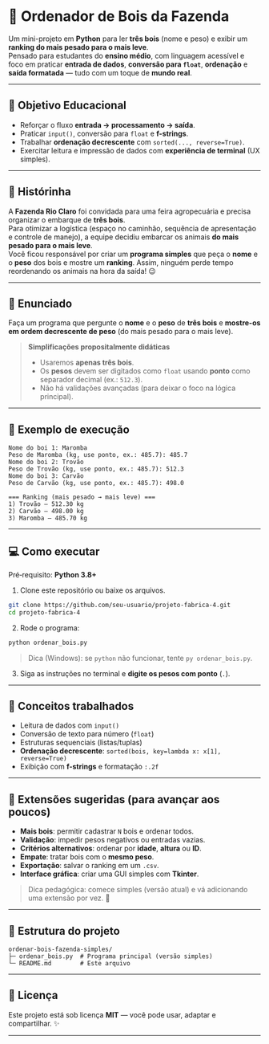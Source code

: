 # 🐂 Ordenador de Bois da Fazenda

Um mini-projeto em **Python** para ler **três bois** (nome e peso) e exibir um **ranking do mais pesado para o mais leve**.  
Pensado para estudantes do **ensino médio**, com linguagem acessível e foco em praticar **entrada de dados**, **conversão para `float`**, **ordenação** e **saída formatada** — tudo com um toque de **mundo real**.

---

## 🎯 Objetivo Educacional
- Reforçar o fluxo **entrada → processamento → saída**.
- Praticar `input()`, conversão para `float` e **f-strings**.
- Trabalhar **ordenação decrescente** com `sorted(..., reverse=True)`.
- Exercitar leitura e impressão de dados com **experiência de terminal** (UX simples).

---

## 📖 Histórinha
A **Fazenda Rio Claro** foi convidada para uma feira agropecuária e precisa organizar o embarque de **três bois**.  
Para otimizar a logística (espaço no caminhão, sequência de apresentação e controle de manejo), a equipe decidiu embarcar os animais **do mais pesado para o mais leve**.  
Você ficou responsável por criar um **programa simples** que peça o **nome** e o **peso** dos bois e mostre um **ranking**. Assim, ninguém perde tempo reordenando os animais na hora da saída! 😉

---

## 📝 Enunciado
Faça um programa que pergunte o **nome** e o **peso** de **três bois** e **mostre-os em ordem decrescente de peso** (do mais pesado para o mais leve).

> **Simplificações propositalmente didáticas**
> - Usaremos **apenas três bois**.
> - Os **pesos** devem ser digitados como `float` usando **ponto** como separador decimal (ex.: `512.3`).  
> - Não há validações avançadas (para deixar o foco na lógica principal).

---

## 🔎 Exemplo de execução
```
Nome do boi 1: Maromba
Peso de Maromba (kg, use ponto, ex.: 485.7): 485.7
Nome do boi 2: Trovão
Peso de Trovão (kg, use ponto, ex.: 485.7): 512.3
Nome do boi 3: Carvão
Peso de Carvão (kg, use ponto, ex.: 485.7): 498.0

=== Ranking (mais pesado → mais leve) ===
1) Trovão — 512.30 kg
2) Carvão — 498.00 kg
3) Maromba — 485.70 kg
```

---


## 💻 Como executar

Pré‑requisito: **Python 3.8+**

1) Clone este repositório ou baixe os arquivos.
```bash
git clone https://github.com/seu-usuario/projeto-fabrica-4.git
cd projeto-fabrica-4
```

2) Rode o programa:
```bash
python ordenar_bois.py
```

> Dica (Windows): se `python` não funcionar, tente `py ordenar_bois.py`.

3) Siga as instruções no terminal e **digite os pesos com ponto** (`.`).

---

## 🧠 Conceitos trabalhados
- Leitura de dados com `input()`  
- Conversão de texto para número (`float`)  
- Estruturas sequenciais (listas/tuplas)  
- **Ordenação decrescente**: `sorted(bois, key=lambda x: x[1], reverse=True)`  
- Exibição com **f-strings** e formatação `:.2f`

---

## 🚀 Extensões sugeridas (para avançar aos poucos)
- **Mais bois**: permitir cadastrar `N` bois e ordenar todos.
- **Validação**: impedir pesos negativos ou entradas vazias.
- **Critérios alternativos**: ordenar por **idade**, **altura** ou **ID**.
- **Empate**: tratar bois com o **mesmo peso**.
- **Exportação**: salvar o ranking em um `.csv`.
- **Interface gráfica**: criar uma GUI simples com **Tkinter**.

> Dica pedagógica: comece simples (versão atual) e vá adicionando uma extensão por vez. 🧩

---

## 📂 Estrutura do projeto
```
ordenar-bois-fazenda-simples/
├─ ordenar_bois.py  # Programa principal (versão simples)
└─ README.md        # Este arquivo
```

---

## 📝 Licença
Este projeto está sob licença **MIT** — você pode usar, adaptar e compartilhar. ✨
****
